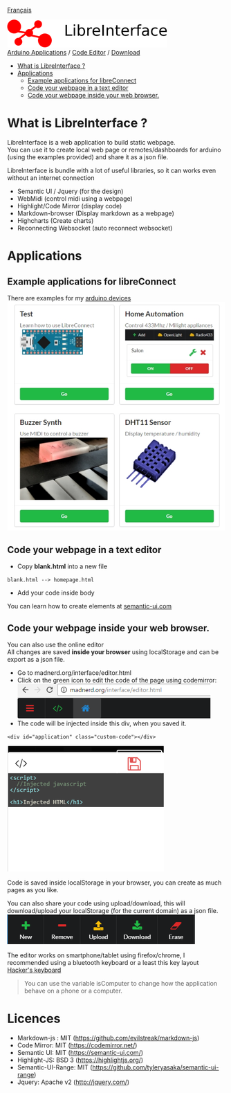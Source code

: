[Français](https://madnerdorg/libreinterface/readme.fr)

![LibreInterface banner](doc/libreinterface.png)   
[Arduino Applications](http://madnerd.org/interface) / [Code Editor](http://madnerd.org/interface/editor) / [Download](https://github.com/madnerdorg/libreinterface/archive/master.zip)  

- [What is LibreInterface ?](#what-is-libreinterface-)
- [Applications](#applications)
    - [Example applications for libreConnect](#example-applications-for-libreconnect)
    - [Code your webpage in a text editor](#code-your-webpage-in-a-text-editor)
    - [Code your webpage inside your web browser.](#code-your-webpage-inside-your-web-browser)

# What is LibreInterface ?
LibreInterface is a web application to build static webpage.    
You can use it to create local web page or remotes/dashboards for arduino (using the examples provided) and share it as a json file.

LibreInterface is bundle with a lot of useful libraries, so it can works even without an internet connection
* Semantic UI / Jquery (for the design)
* WebMidi (control midi using a webpage)
* Highlight/Code Mirror (display code)
* Markdown-browser (Display markdown as a webpage)
* Highcharts (Create charts)
* Reconnecting Websocket (auto reconnect websocket)

# Applications
## Example applications for libreConnect
There are examples for my [arduino devices](http://madnerdorg.github.io/libreconnect)     
![Screenshot of libreinterface](doc/libre_interface_demo.jpg)

## Code your webpage in a text editor
* Copy **blank.html** into a new file
```
blank.html --> homepage.html
```
* Add your code inside body

You can learn how to create elements at [semantic-ui.com](https://semantic-ui.com/)

## Code your webpage inside your web browser.
You can also use the online editor      
All changes are saved **inside your browser** using localStorage and can be export as a json file.

* Go to madnerd.org/interface/editor.html 
* Click on the green icon to edit the code of the page using codemirror:    
![Top Menu](doc/topmenu.png)
* The code will be injected inside this div, when you saved it.     
```
<div id="application" class="custom-code"></div>
```
![Code Editor](doc/codeeditor.png)

Code is saved inside localStorage in your browser, you can create as much pages as you like.   

You can also share your code using upload/download, this will download/upload your localStorage (for the current domain) as a json file.    
![Bottom Menu](doc/bottommenu.png)

The editor works on smartphone/tablet using firefox/chrome, I recommended using a bluetooth keyboard or a least this key layout [Hacker's keyboard](https://play.google.com/store/apps/details?id=org.pocketworkstation.pckeyboard)  

> You can use the variable isComputer to change how the application behave on a phone or a computer.      

# Licences
* Markdown-js : MIT (https://github.com/evilstreak/markdown-js)
* Code Mirror: MIT (https://codemirror.net/)    
* Semantic UI: MIT (https://semantic-ui.com/)   
* Highlight-JS: BSD 3 (https://highlightjs.org/)    
* Semantic-UI-Range: MIT (https://github.com/tyleryasaka/semantic-ui-range)
* Jquery: Apache v2 (http://jquery.com/)       


